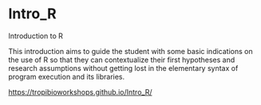 # Intro_R
Introduction to R

This introduction aims to guide the student with some basic indications on the use of R so that they can contextualize their first hypotheses and research assumptions without getting lost in the elementary syntax of program execution and its libraries.

https://tropibioworkshops.github.io/Intro_R/

